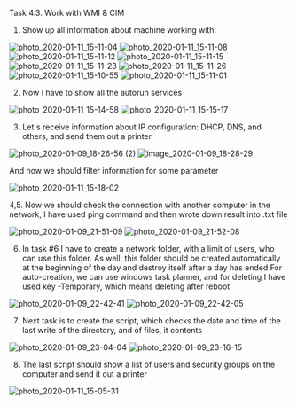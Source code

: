 Task 4.3. Work with WMI & CIM

1. Show up all information about machine working with:

![photo_2020-01-11_15-11-04](https://user-images.githubusercontent.com/58468159/72204824-d5789b80-3484-11ea-9245-ba2f77d5150b.jpg)
![photo_2020-01-11_15-11-08](https://user-images.githubusercontent.com/58468159/72204825-d5789b80-3484-11ea-9a15-fe21f0dd3283.jpg)
![photo_2020-01-11_15-11-12](https://user-images.githubusercontent.com/58468159/72204826-d5789b80-3484-11ea-98d4-4119d9f75b75.jpg)
![photo_2020-01-11_15-11-15](https://user-images.githubusercontent.com/58468159/72204827-d5789b80-3484-11ea-94ae-e0a923e52453.jpg)
![photo_2020-01-11_15-11-23](https://user-images.githubusercontent.com/58468159/72204828-d6113200-3484-11ea-90ea-afc6a347e172.jpg)
![photo_2020-01-11_15-11-26](https://user-images.githubusercontent.com/58468159/72204829-d6113200-3484-11ea-8ddc-d6d554813e14.jpg)
![photo_2020-01-11_15-10-55](https://user-images.githubusercontent.com/58468159/72204830-d6113200-3484-11ea-9324-3a8fdd420801.jpg)
![photo_2020-01-11_15-11-01](https://user-images.githubusercontent.com/58468159/72204831-d6113200-3484-11ea-8bf4-430515c92638.jpg)


2. Now I have to show all the autorun services

![photo_2020-01-11_15-14-58](https://user-images.githubusercontent.com/58468159/72204877-4ae46c00-3485-11ea-972b-13a569f5624a.jpg)
![photo_2020-01-11_15-15-17](https://user-images.githubusercontent.com/58468159/72204878-4b7d0280-3485-11ea-98d6-38ad636ea6eb.jpg)


3. Let's receive information about IP configuration: DHCP, DNS, and others, and send them out a printer

![photo_2020-01-09_18-26-56 (2)](https://user-images.githubusercontent.com/58468159/72204924-c2b29680-3485-11ea-91ae-0cb4852bbdd7.jpg)
![image_2020-01-09_18-28-29](https://user-images.githubusercontent.com/58468159/72204925-c2b29680-3485-11ea-9a25-c6fc26f18e40.png)

And now we should filter information for some parameter

![photo_2020-01-11_15-18-02](https://user-images.githubusercontent.com/58468159/72204936-e70e7300-3485-11ea-8056-8c118847c1b0.jpg)

4,5. Now we should check the connection with another computer in the network, I have used ping command and then wrote down result into .txt file 

![photo_2020-01-09_21-51-09](https://user-images.githubusercontent.com/58468159/72205063-6cdeee00-3487-11ea-8d16-56d21eb18a76.jpg)
![photo_2020-01-09_21-52-08](https://user-images.githubusercontent.com/58468159/72205064-6d778480-3487-11ea-9154-0355c42d696f.jpg)

6. In task #6 I have to create a network folder, with a limit of users, who can use this folder. As well, this folder should be created automatically at the beginning of the day and destroy itself after a day has ended
For auto-creation, we can use windows task planner, and for deleting I have used key -Temporary, which means deleting after reboot

![photo_2020-01-09_22-42-41](https://user-images.githubusercontent.com/58468159/72205103-dced7400-3487-11ea-8f28-18c3a19ff167.jpg)
![photo_2020-01-09_22-42-05](https://user-images.githubusercontent.com/58468159/72205104-dd860a80-3487-11ea-90d5-2713f3680530.jpg)

7. Next task is to create the script, which checks the date and time of the last write of the directory, and of files, it contents 

![photo_2020-01-09_23-04-04](https://user-images.githubusercontent.com/58468159/72205196-f8a54a00-3488-11ea-812c-200a43b79877.jpg)
![photo_2020-01-09_23-16-15](https://user-images.githubusercontent.com/58468159/72205197-f8a54a00-3488-11ea-946b-988d27e4667b.jpg)

8. The last script should show a list of users and security groups on the computer and send it out a printer

![photo_2020-01-11_15-05-31](https://user-images.githubusercontent.com/58468159/72205215-212d4400-3489-11ea-87cf-a9408b0ec990.jpg)
